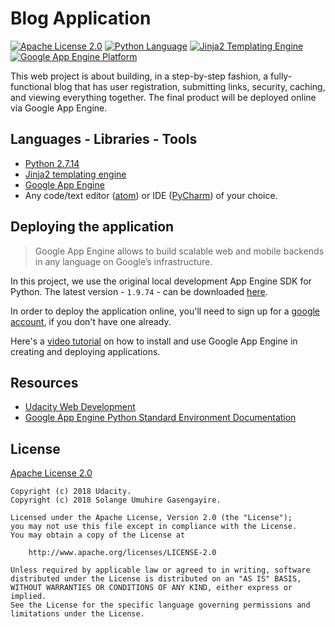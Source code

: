 # Blog Application

[![Apache License 2.0](https://img.shields.io/badge/license-Apache%202.0-green.svg)](https://github.com/SolangeUG/blog-application/blob/master/LICENSE)
[![Python Language](https://img.shields.io/badge/language-python-4280B1.svg)](https://python.org)
[![Jinja2 Templating Engine](https://img.shields.io/badge/templating%20engine-Jinja2-B41717.svg)](http://jinja.pocoo.org/docs/2.10/)
[![Google App Engine Platform](https://img.shields.io/badge/platform-google%20app%20engine-4385F7.svg)](https://cloud.google.com/appengine/docs/standard/python/)

This web project is about building, in a step-by-step fashion, a fully-functional blog that has user registration, submitting links, security, caching, and viewing everything together. The final product will be deployed online via Google App Engine.

## Languages - Libraries - Tools

- [Python 2.7.14](https://www.python.org/downloads/release/python-2714/)
- [Jinja2 templating engine](http://jinja.pocoo.org/docs/2.10/)
- [Google App Engine](https://cloud.google.com/appengine/docs/standard/python/download)
- Any code/text editor ([atom](https://atom.io/)) or IDE ([PyCharm](https://www.jetbrains.com/pycharm/download)) of your choice.

## Deploying the application

> Google App Engine allows to build scalable web and mobile backends in any language on Google’s infrastructure.

In this project, we use the original local development App Engine SDK for Python.
The latest version - `1.9.74` - can be downloaded [here](https://cloud.google.com/appengine/docs/standard/python/download#python_windows).

In order to deploy the application online, you'll need to sign up for a [google account](https://developers.google.com/), if you don't have one already.

Here's a [video tutorial](https://www.youtube.com/watch?v=euox_iFW2eM) on how to install and use Google App Engine in creating and deploying applications.

## Resources

- [Udacity Web Development](https://classroom.udacity.com/courses/cs253)
- [Google App Engine Python Standard Environment Documentation](https://cloud.google.com/appengine/docs/standard/python/)

## License

[Apache License 2.0](http://www.apache.org/licenses/LICENSE-2.0)

````
Copyright (c) 2018 Udacity.
Copyright (c) 2018 Solange Umuhire Gasengayire.

Licensed under the Apache License, Version 2.0 (the "License");
you may not use this file except in compliance with the License.
You may obtain a copy of the License at

    http://www.apache.org/licenses/LICENSE-2.0

Unless required by applicable law or agreed to in writing, software
distributed under the License is distributed on an "AS IS" BASIS,
WITHOUT WARRANTIES OR CONDITIONS OF ANY KIND, either express or implied.
See the License for the specific language governing permissions and
limitations under the License.

````
